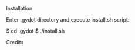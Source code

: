 






Installation

Enter .gydot directory and execute install.sh script:

$ cd .gydot
$ ./install.sh




Credits

